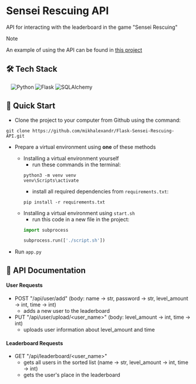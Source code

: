 # Sensei Rescuing API
API for interacting with the leaderboard in the game "Sensei Rescuing"

> [!NOTE]
> An example of using the API can be found in [this project](https://github.com/mikhalexandr/PyGame-Sensei-Rescuing)

## 🛠️ Tech Stack
ㅤ![Python](https://img.shields.io/badge/python-3670A0?style=for-the-badge&logo=python&logoColor=ffdd54)
![Flask](https://img.shields.io/badge/flask-%23000.svg?style=for-the-badge&logo=flask&logoColor=white)
![SQLAlchemy](https://img.shields.io/badge/sqlalchemy-4479A1.svg?style=for-the-badge&logo=mysql&logoColor=white)

## 🎯 Quick Start
* Clone the project to your computer from Github using the command:
```
git clone https://github.com/mikhalexandr/Flask-Sensei-Rescuing-API.git
```

* Prepare a virtual environment using **one** of these methods
   - Installing a virtual environment yourself
      + run these commands in the terminal:
      ```
      python3 -m venv venv
      venv\Scripts\activate
      ```
      + install all required dependencies from `requirements.txt`:
      ```
      pip install -r requirements.txt
      ```
  - Installing a virtual environment using `start.sh`
      + run this code in a new file in the project:
      ```python
      import subprocess

      subprocess.run(['./script.sh'])
      ```

* Run `app.py`

## 📝 API Documentation
#### User Requests
* POST "/api/user/add" (body: name -> str, password -> str, level_amount -> int, time -> int)  
  - adds a new user to the leaderboard
* PUT "/api/user/upload/<user_name>" (body: level_amount -> int, time -> int)  
  - uploads user information about level_amount and time
#### Leaderboard Requests
* GET "/api/leaderboard/<user_name>"  
  - gets all users in the sorted list (name -> str, level_amount -> int, time -> int)
  - gets the user's place in the leaderboard 
